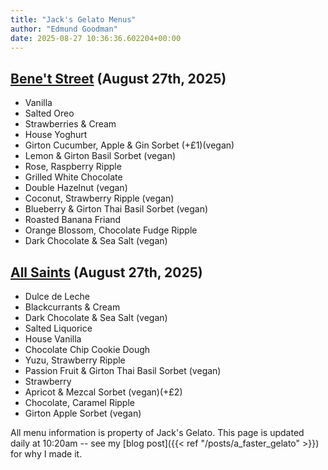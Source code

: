 ```yaml
---
title: "Jack's Gelato Menus"
author: "Edmund Goodman"
date: 2025-08-27 10:36:36.602204+00:00
---
```


## [Bene't Street](https://www.jacksgelato.com/bene-t-street-menu) (August 27th, 2025)

- Vanilla
- Salted Oreo
- Strawberries & Cream
- House Yoghurt
- Girton Cucumber, Apple & Gin Sorbet (+£1)(vegan)
- Lemon & Girton Basil Sorbet (vegan)
- Rose, Raspberry Ripple
- Grilled White Chocolate
- Double Hazelnut (vegan)
- Coconut, Strawberry Ripple (vegan)
- Blueberry & Girton Thai Basil Sorbet (vegan)
- Roasted Banana Friand
- Orange Blossom, Chocolate Fudge Ripple
- Dark Chocolate & Sea Salt (vegan)


## [All Saints](https://www.jacksgelato.com/all-saints-menu) (August 27th, 2025)

- Dulce de Leche
- Blackcurrants & Cream
- Dark Chocolate & Sea Salt (vegan)
- Salted Liquorice
- House Vanilla
- Chocolate Chip Cookie Dough
- Yuzu, Strawberry Ripple
- Passion Fruit & Girton Thai Basil Sorbet (vegan)
- Strawberry
- Apricot & Mezcal Sorbet (vegan)(+£2)
- Chocolate, Caramel Ripple
- Girton Apple Sorbet (vegan)

All menu information is property of Jack's Gelato. This page is
updated daily at 10:20am -- see my
[blog post]({{< ref "/posts/a_faster_gelato" >}}) for why I made it.
